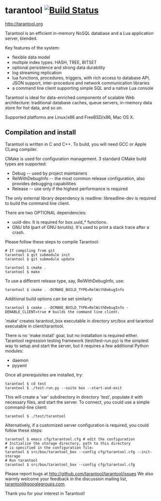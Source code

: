 # tarantool [![Build Status](https://travis-ci.org/tarantool/tarantool.png?branch=master)](https://travis-ci.org/tarantool/tarantool)

http://tarantool.org 

Tarantool is an efficient in-memory NoSQL database and a
Lua application server, blended.

Key features of the system:
 * flexible data model
 * multiple index types: HASH, TREE, BITSET
 * optional persistence and strong data durability
 * log streaming replication
 * lua functions, procedures, triggers, with
   rich access to database API, JSON support,
   inter-procedure and network communication libraries
 * a command line client supporting simple SQL and
   a native Lua console

Tarantool is ideal for data-enriched components of 
scalable Web architecture: traditional database caches, queue
servers, in-memory data store for hot data, and so on.

Supported platforms are Linux/x86 and FreeBSD/x86, Mac OS X.

## Compilation and install

Tarantool is written in C and C++.
To build, you will need GCC or Apple CLang compiler.

CMake is used for configuration management.
3 standard CMake build types are supported:
 * Debug -- used by project maintainers
 * RelWithDebugInfo -- the most common release configuration,
 also provides debugging capabilities
 * Release -- use only if the highest performance is required

The only external library dependency is readline: libreadline-dev
is required to build the command line client.

There are two OPTIONAL dependencies: 
- uuid-dev. It is required for box.uuid_* functions.
- GNU bfd (part of GNU binutils). It's used to print 
a stack trace after a crash.

Please follow these steps to compile Tarantool:

    # If compiling from git
    tarantool $ git submodule init
    tarantool $ git submodule update

    tarantool $ cmake .
    tarantool $ make

To use a different release type, say, RelWithDebugInfo, use:

    tarantool $ cmake . -DCMAKE_BUILD_TYPE=RelWithDebugInfo

Additional build options can be set similarly:

    tarantool $ cmake . -DCMAKE_BUILD_TYPE=RelWithDebugInfo -DENABLE_CLIENT=true # builds the command line client.

'make' creates tarantool_box executable in directory
src/box and tarantool executable in client/tarantool.

There is no 'make install' goal, but no installation
is required either.
Tarantool regression testing framework (test/test-run.py) is the
simplest way to setup and start the server, but it requires a few
additional Python modules:
 * daemon
 * pyyaml

Once all prerequisites are installed, try:

    tarantool $ cd test
    tarantool $ ./test-run.py --suite box --start-and-exit

This will create a 'var' subdirectory in directory 'test',
populate it with necessary files, and
start the server. To connect, you could use
a simple command-line client:

    tarantool $ ./test/tarantool

Alternatively, if a customized server configuration is required,
you could follow these steps:


    tarantool $ emacs cfg/tarantool.cfg # edit the configuration
    # Initialize the storage directory, path to this directory
    # is specified in the configuration file:
    tarantool $ src/box/tarantool_box --config cfg/tarantool.cfg --init-storage
    # Run tarantool
    tarantool $ src/box/tarantool_box --config cfg/tarantool.cfg

Please report bugs at http://github.com/tarantool/tarantool/issues
We also warmly welcome your feedback in the discussion mailing
list, tarantool@googlegroups.com.

Thank you for your interest in Tarantool!
